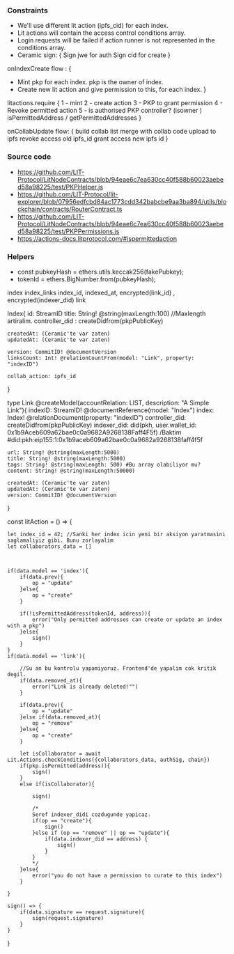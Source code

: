 ### Constraints
- We'll use different lit action (ipfs_cid) for each index.
- Lit actions will contain the access control conditions array.
- Login requests will be failed if action runner is not represented in the conditions array.
- Ceramic sign: {
  Sign jwe for auth
  Sign cid for create
}

onIndexCreate flow : {
- Mint pkp for each index. pkp is the owner of index.
- Create new lit action and give permission to this, for each index.
}

litactions.require {
    1 - mint
    2 - create action
    3 - PKP to grant permission
    4 - Revoke permitted action
    5 - is authorised PKP controller? (isowner ) isPermittedAddress / getPermittedAddresses
}

onCollabUpdate flow: {
    build collab list
    merge with collab code
    upload to ipfs
    revoke access old ipfs_id
    grant access new ipfs id
}


### Source code
- https://github.com/LIT-Protocol/LitNodeContracts/blob/94eae6c7ea630cc40f588b60023aebed58a98225/test/PKPHelper.js
- https://github.com/LIT-Protocol/lit-explorer/blob/07956edfcbd84ac1773cdd342babcbe9aa3ba894/utils/blockchain/contracts/RouterContract.ts
- https://github.com/LIT-Protocol/LitNodeContracts/blob/94eae6c7ea630cc40f588b60023aebed58a98225/test/PKPPermissions.js
- https://actions-docs.litprotocol.com/#ispermittedaction

### Helpers
- const pubkeyHash = ethers.utils.keccak256(fakePubkey);
- tokenId = ethers.BigNumber.from(pubkeyHash);


index
index_links index_id, indexed_at, encrypted(link_id) , encrypted(indexer_did)
link


Index{
    id: StreamID
    title: String! @string(maxLength:100) //Maxlength artiralim.
    controller_did : createDidfrom(pkpPublicKey)
    
    createdAt: (Ceramic'te var zaten)
    updatedAt: (Ceramic'te var zaten)

    version: CommitID! @documentVersion
    linksCount: Int! @relationCountFrom(model: "Link", property: "indexID")

    collab_action: ipfs_id
}

type Link @createModel(accountRelation: LIST, description: "A Simple Link"){
    indexID: StreamID! @documentReference(model: "Index")
    index: Index! @relationDocument(property: "indexID")
    controller_did: createDidfrom(pkpPublicKey)
    indexer_did: did(pkh, user.wallet_id: 0x1b9Aceb609a62bae0c0a9682A9268138Faff4F5f) /Baktim
    #did:pkh:eip155:1:0x1b9aceb609a62bae0c0a9682a9268138faff4f5f

    url: String! @string(maxLength:5000)
    title: String! @string(maxLength:5000)
    tags: String! @string(maxLength: 500) #Bu array olabiliyor mu?
    content: String! @string(maxLength:50000)

    createdAt: (Ceramic'te var zaten)
    updatedAt: (Ceramic'te var zaten)
    version: CommitID! @documentVersion
}

const litAction = () => {

    let index_id = 42; //Sanki her index icin yeni bir aksiyon yaratmasini saglamaliyiz gibi. Bunu zorlayalim 
    let collaborators_data = []


    
    if(data.model == 'index'){
        if(data.prev){
            op = "update"
        }else{
            op = "create"
        }

        if(!isPermittedAddress(tokenId, address)){
            error("Only permitted addresses can create or update an index with a pkp")
        }else{
            sign()
        }
    }
    if(data.model == 'link'){
        
        //Su an bu kontrolu yapamiyoruz. Frontend'de yapalim cok kritik degil.
        if(data.removed_at){
            error("Link is already deleted!"")
        }

        if(data.prev){
            op = "update"
        }else if(data.removed_at){
            op = "remove"
        }else{
            op = "create"
        }

        let isCollaborator = await Lit.Actions.checkConditions({collaborators_data, authSig, chain})
        if(pkp.isPermitted(address)){
            sign() 
        }
        else if(isCollaborator){

            sign()

            /*
            Seref indexer_didi cozdugunde yapicaz.
            if(op == "create"){
                sign()
            }else if (op == "remove" || op == "update"){
                if(data.indexer_did == address) {
                    sign()
                }
            }
            */
        }else{
            error("you do not have a permission to curate to this index")
        }
        
    }

    sign() => {
        if(data.signature == request.signature){
            sign(request.signature)
        }
    }


}

